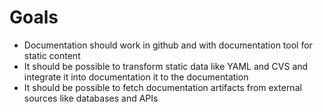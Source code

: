 # Goals

- Documentation should work in github and with documentation tool for static content
- It should be possible to transform static data like YAML and CVS and integrate it into documentation it to the documentation
- It should be possible to fetch documentation artifacts from external sources like databases and APIs